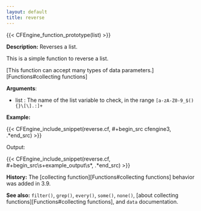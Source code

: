 ```yaml
---
layout: default
title: reverse
---
```


{{< CFEngine_function_prototype(list) >}}

**Description:** Reverses a list.

This is a simple function to reverse a list.

[This function can accept many types of data parameters.][Functions#collecting functions]

**Arguments**:

* list : The name of the list variable to check, in the range
`[a-zA-Z0-9_$(){}\[\].:]+`

**Example:**

{{< CFEngine_include_snippet(reverse.cf, #\+begin_src cfengine3, .*end_src) >}}

Output:

{{< CFEngine_include_snippet(reverse.cf, #\+begin_src\s+example_output\s*, .*end_src) >}}

**History:** The [collecting function][Functions#collecting functions] behavior was added in 3.9.

**See also:** `filter()`, `grep()`, `every()`, `some()`, `none()`, [about collecting functions][Functions#collecting functions], and `data` documentation.

